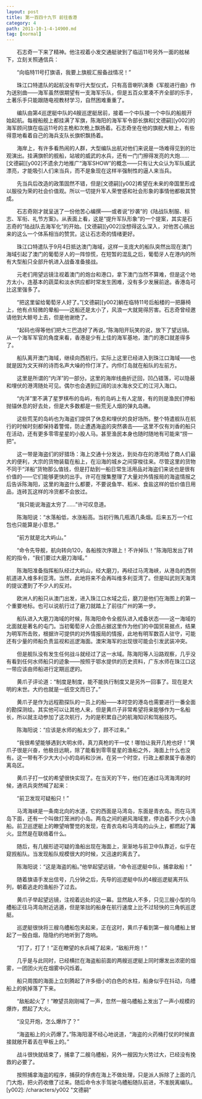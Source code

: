 ```yaml
---
layout: post
title: 第一百四十九节 前往香港
category: 4
path: 2011-10-1-4-14900.md
tag: [normal]
---
```


　　石志奇一下来了精神。他注视着小发交通艇驶到了临运11号另外一面的舷梯下，立刻关照通信兵：

　　“向临特11号打旗语，我要上旗舰汇报备战情况！”

　　珠江口特遣队的起航没有举行大型仪式，只有高音喇叭演奏《军舰进行曲》作为送别曲——海军虽然很期望有一支海军乐队，但是五百众里凑不齐全部的乐手，土著乐手只能跟随电视教材学习，自然困难重重了。

　　编队由第4巡逻艇中队的4艘巡逻艇居前，接着一个中队接一个中队的船舰开始起航。每艘船舰上都挂满了军旗，陈海阳的海军军令部长旗和[文德嗣][y002]的海军顾问旗在临运11号的主桅和次桅上飘扬着。石志奇坐在他的旗舰大鲸上，有些得意地看着自己的海兵支队长旗帜飘扬着。

　　海岸上，有许多看热闹的人群，大型编队出航对他们来说是一场难得见到的壮观演出。挂满旗帜的舰船，站坡的威武的水兵，还有一门门擦得发亮的大炮……[文德嗣][y002]不遗余力地推广“海军SHOW”的概念——只有让大众认为军队威武漂亮，才能吸引人们来当兵，而不是象现在这样半强制性的逼人来当兵。

　　先当兵后改造的政策固然不错，但是[文德嗣][y002]希望在未来的帝国里形成以服役为荣的社会价值观。所以一切提升军人荣誉感和社会形象的事情他都极其赞成。

　　石志奇刚才就呈送了一份他苦心编撰——或者说“抄袭”的《陆战队制服、标志、军衔、礼节方案》。从表面上看，这是“提升军队形象”的一个提案，其实是石志奇的“陆战队去海军化”的开始。[文德嗣][y002]没想得这么深入，对他苦心搞出来的这么一个体系相当的赞赏。这让石志奇的情绪更好。

　　珠江口特遣队于9月4日抵达澳门海域，这样一支庞大的船队突然出现在澳门海域引起了澳门的葡萄牙人的一阵惊慌，在短暂的混乱之后，葡萄牙人在港内的所有大型船只全部升帆进入战备准备接战。

　　元老们用望远镜注视着澳门的炮台和港口，拿下澳门当然不算难，但是这个地方太小，连基本的蔬菜和淡水供应都时常发生困难，没有多少发展前途。香港岛可比这里强多了。

　　“把这里留给葡萄牙人好了。”[文德嗣][y002]躺在临特11号后船楼的一把藤椅上，他有点轻微的晕船——这船还是太小了，风浪一大就晃得厉害。石志奇曾经邀请他到大鲸号上去，但是他谢绝了。

　　“起码也得等他们把大三巴造好了再说。”陈海阳开玩笑的说，放下了望远镜。从一个海军军官的角度来看，香港是少有上佳的海军基地，澳门的港口就差得多了。

　　船队离开澳门海域，继续向西航行。实际上这里已经进入到珠江口海域——也就是因为文天祥的诗而名声大噪的伶仃洋了。内伶仃岛就在船队的左前方。

　　这里是所谓的“内洋”的一部分。这里的海岸线曲折迂回，凹凸错落，可以隐蔽和埋伏的港湾随处可见。偶尔也会遇到辽阔的淡水海水交汇的江河入海口。

　　“内洋”里不满了星罗棋布的岛屿，有的岛屿上有人定居，有的则是渔民们停船抛锚休息的好去处，但是大多数都是一些荒无人烟的弹丸岛礁。

　　这些荒芜的岛屿也为海盗们提供了休息和埋伏的良好场所。整个特遣舰队在航行的时候时刻都保持着警惕，防止遭遇海盗的突然袭击——这里不仅有刘香的船只在活动，还有更多零零星星的小股人马。甚至渔民本身也随时随地有可能来“捞一把”。

　　这一带是海盗们的好猎场：海上交通十分发达，到处存在的港湾给了商人们最大的便利，大宗的货物装载在船上，在沿海的城乡之间穿梭往来。尽管这里的货物不同于“洋船”货物那么值钱，但是打劫到一船日常生活用品对海盗们来说也是很有价值的——它们能够更快的出手。许可在搜集整理了大量对外情报局的海盗情报之后告诉陈海阳，这里的海盗什么都要，不要说鱼竿、稻米、食盐这样的低价值日用品，连砖瓦这样的冷货都不会放过。

　　“我只能说海盗太穷了……”许可叹息道。

　　陈海阳说：“水落船低，水涨船高。当初行贿几瓶酒几条烟。后来五万一个红包也只能算是小意思。”

　　“前方就是北大屿山。”

　　“命令先导舰，航向转向120，各船按次序跟上！不许掉队！”陈海阳发出了转舵的指令，“我们要过大磨刀海域。”

　　陈海阳准备指挥船队经过大屿山，经大磨刀，再经过马湾海峡，从港岛的西侧航道进入维多利亚湾。当然，此地将来不会再叫维多利亚湾了。但是叫武则天海湾的提议遭到了不少人的反对。

　　欧洲人的船只从澳门出发，进入珠江口水域之后，磨刀是他们在海图上的第一个重要地标。也可以说航行过了磨刀就踏上了前往广州的第一步。

　　船队进入大磨刀海域的时候，陈海阳命令全舰队进入戒备状态——这一海域的北面就是著名的屯门。当初葡萄牙人企图占据这里作为他们的中国贸易据点，结果为明军所击败，根据许可提供的对外情报局的情报，此地有明军数百人驻守，可能还有少量的师船负责监视和巡逻海面。澳宋海军的出现很可能会引发武装冲突。

　　但是舰队没有发生任何战斗就经过了这一水域。陈海阳等人沿路观察，几乎没有看到任何水师船只的迹象——按照于鄂水提供的历史资料，广东水师在珠江口这一带应该由师船进行定期巡逻的。

　　黄爪子评论道：“制度是制度，能不能执行制度又是另外一回事了。现在是大明的末世。大约也就是一纸空文而已了。”

　　黄爪子是作为远程勘探队的一员上的船——本时空的港岛也需要进行一番全面的勘探测绘。其实他可以让其他人来，但是黄爪子非常希望将来能够作为一名船长，所以就主动参加了这次航行，为的是积累自己的航海知识和驾船技巧。

　　陈海阳说：“应该是水师的船太少了，顾不过来。”

　　“我很希望能够遇到大明水师，真刀真枪的干一仗！哪怕让我开几枪也好！”黄爪子很是兴奋，他极目远眺，除了能看到零零星星的渔船之外，海面上什么也没有。这一带有不少大大小小的岛屿和沙洲，在另一个时空，行政上都隶属于香港的离岛区。

　　黄爪子打一仗的希望很快实现了。在当天的下午，他们在通过马湾海湾的时候，通讯兵突然喊了起来：

　　“前卫发现可疑船只！”

　　马湾海峡是一条南北向的水道，它的西面是马湾岛，东面是青衣岛。而在马湾岛下面，还有一个叫做灯笼洲的小岛。两岛之间的避风海域里，停泊着不少大小渔船。前卫巡逻艇上的瞭望哨警觉的发现，在青衣岛和马湾岛的山头上，都燃起了篝火。显然是在联络着什么。

　　随后，有几艘形迹可疑的渔船出现在海面上，渐渐地与前卫中队靠近，似乎在窥觊船队。当发现船队规模很大的时候，又迅速的离去了。

　　陈海阳说：“这是海盗的船。”他举起望远镜，“命令巡逻艇中队，捕拿敌船！”

　　随着旗语手发出信号，几分钟之后，先导的巡逻艇中队的4艘巡逻艇离开队列，朝着逃走的渔船扑了过去。

　　黄爪子举起望远镜，注视着远处的这一幕。显然敌人不多，只见三艘小型的乌艚船正往马湾岛附近逃遁，但是笨拙的船身在航行速度上比不过轻快的三角帆巡逻艇。

　　巡逻艇很快将三艘乌艚船包夹起来，正在这时，黄爪子看到第一艘乌艚船上冒起了一股白烟，隐隐约约地听到了炮响。

　　“打了，打了！”正在瞭望的水兵喊了起来，“敌船开炮！”

　　几乎是与此同时，已经横拦在海盗船前面的两艘巡逻艇上同时爆发出浓密的烟雾，一团团火光在烟雾中闪烁着。

　　船只周围的海面上立刻腾起了许多细小的白色的水柱，船身似乎在抖动，乌艚船上的帆掉落了下来。

　　“敌船起火了！”瞭望员刚刚喊了一声，忽然一艘乌艚船上发出了一声小规模的爆炸，燃起了大火。

　　“没见开炮，怎么爆炸了？”

　　“海盗船上的火药爆了。”陈海阳漫不经心地说道，“海盗的火药桶打仗的时候直接就敞开着丢在甲板上的。”

　　战斗很快就结束了，捕拿了二艘乌艚船，另外一艘因为火势过大，已经没有挽救的必要了。

　　按照捕拿海盗的程序，捕获的俘虏在海上不做处理，只是派人拆除了上面的几门大炮，把火药收缴了过来。随后命令水手驾驶乌艚船随队前进，不准脱离编队。
[y002]: /characters/y002 "文德嗣"
